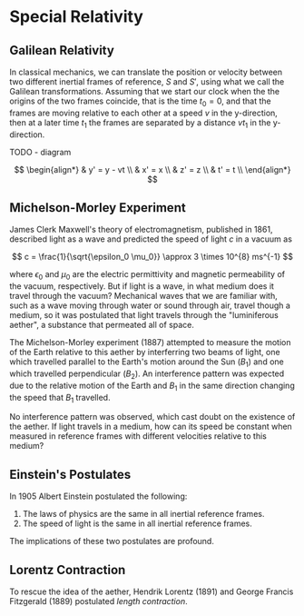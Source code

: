 # Special Relativity


## Galilean Relativity
In classical mechanics, we can translate the position or velocity between two different inertial frames of reference, $S$ and $S'$, using what we call the Galilean transformations. Assuming that we start our clock when the the origins of the two frames coincide, that is the time $t_0=0$, and that the frames are moving relative to each other at a speed $v$ in the y-direction, then at a later time $t_1$ the frames are separated by a distance $vt_1$ in the y-direction.

TODO - diagram

$$
    \begin{align*}
        & y' = y - vt \\
        & x' = x \\
        & z' = z \\
        & t' = t \\
    \end{align*}
$$

## Michelson-Morley Experiment
James Clerk Maxwell's theory of electromagnetism, published in 1861, described light as a wave and predicted the speed of light $c$ in a vacuum as

$$
    c = \frac{1}{\sqrt{\epsilon_0 \mu_0}} \approx 3 \times 10^{8} ms^{-1}
$$

where $\epsilon_0$ and $\mu_0$ are the electric permittivity and magnetic permeability of the vacuum, respectively. But if light is a wave, in what medium does it travel through the vacuum? Mechanical waves that we are familiar with, such as a wave moving through water or sound through air, travel though a medium, so it was postulated that light travels through the "luminiferous aether", a substance that permeated all of space.

The Michelson-Morley experiment (1887) attempted to measure the motion of the Earth relative to this aether by interferring two beams of light, one which travelled parallel to the Earth's motion around the Sun ($B_1$) and one which travelled perpendicular ($B_2$). An interference pattern was expected due to the relative motion of the Earth and $B_1$ in the same direction changing the speed that $B_1$ travelled.

No interference pattern was observed, which cast doubt on the existence of the aether. If light travels in a medium, how can its speed be constant when measured in reference frames with different velocities relative to this medium?


## Einstein's Postulates
In 1905 Albert Einstein postulated the following:

1. The laws of physics are the same in all inertial reference frames.
2. The speed of light is the same in all inertial reference frames.

The implications of these two postulates are profound.


## Lorentz Contraction

To rescue the idea of the aether, Hendrik Lorentz (1891) and George Francis Fitzgerald (1889) postulated _length contraction_.